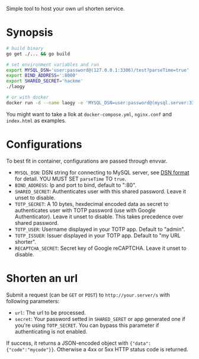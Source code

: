 Simple tool to host your own url shorten service.

# Synopsis

```bash
# build binary
go get ./... && go build

# set environment variables and run
export MYSQL_DSN='user:password@(127.0.0.1:3306)/test?parseTime=true'
export BIND_ADDRESS=':8000'
export SHARED_SECRET='hackme'
./laogy

# or with docker
docker run -d --name laogy -e 'MYSQL_DSN=user:password@(mysql.server:3306)/test?parseTime=true' -e TOTP_SECRET=feed5eed0fdead70beef -p 8000:80 -v `pwd`/laogy:/laogy debian:stable-slim /laogy
```

You might want to take a llok at `docker-compose.yml`, `nginx.conf` and `index.html` as examples.

# Configurations

To best fit in container, configurations are passed through envvar.

- `MYSQL_DSN`: DSN string for connecting to MySQL server, see [DSN format](https://github.com/go-sql-driver/mysql#dsn-data-source-name) for detail. YOU MUST SET `parseTime` TO `true`.
- `BIND_ADDRESS`: Ip and port to bind, default to ":80".
- `SHARED_SECRET`: Authenticates user with this shared password. Leave it unset to disable.
- `TOTP_SECRET`: A 10 bytes, hexdecimal encoded data as secret to authenticates user with TOTP password (use with Google Authenticator). Leave it unset to disable. This takes precedence over shared password.
- `TOTP_USER`: Username displayed in your TOTP app. Default to "admin".
- `TOTP_ISSUER`: Issuer displayed in your TOTP app. Default to "my URL shorter".
- `RECAPTCHA_SECRET`: Secret key of Google reCAPTCHA. Leave it unset to disable.

# Shorten an url

Submit a request (can be `GET` or `POST`) to `http://your.server/s` with following parameters:

- `url`: The url to be processed.
- `secret`: Your password setted in `SHARED_SERET` or app generated one if you're using `TOTP_SECRET`. You can bypass this parameter if authenticating is not enabled.

If success, it returns a JSON-encoded object with `{"data":{"code":"mycode"}}`. Otherwise a 4xx or 5xx HTTP status code is returned.
